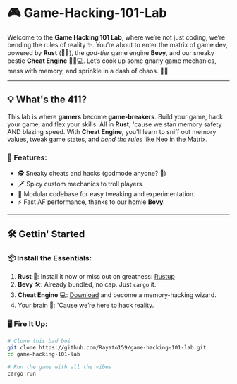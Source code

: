 # 🎮 Game-Hacking-101-Lab

Welcome to the **Game Hacking 101 Lab**, where we’re not just coding, we’re bending the rules of reality ✨. You’re about to enter the matrix of game dev, powered by **Rust** (🚀🦀), the _god-tier_ game engine **Bevy**, and our sneaky bestie **Cheat Engine** 🕵️‍♂️💻. Let’s cook up some gnarly game mechanics, mess with memory, and sprinkle in a dash of chaos. 🍳💥

---

## 💡 What's the 411?

This lab is where **gamers** become **game-breakers**. Build your game, hack your game, and flex your skills. All in **Rust**, 'cause we stan memory safety AND blazing speed. With **Cheat Engine**, you'll learn to sniff out memory values, tweak game states, and _bend the rules_ like Neo in the Matrix.

### 🔮 Features:

- 🕵️ Sneaky cheats and hacks (godmode anyone? 👀)
- 🗡️ Spicy custom mechanics to troll players.
- 🌌 Modular codebase for easy tweaking and experimentation.
- ⚡ Fast AF performance, thanks to our homie **Bevy**.

---

## 🛠️ Gettin' Started

### 📦 Install the Essentials:

1. **Rust** 🦀: Install it now or miss out on greatness: [Rustup](https://rustup.rs)
2. **Bevy** 🛠️: Already bundled, no cap. Just `cargo` it.
3. **Cheat Engine** 💻: [Download](https://cheatengine.org) and become a memory-hacking wizard.
4. Your brain 🧠: 'Cause we’re here to hack reality.

### 🖥️ Fire It Up:

```bash
# Clone this bad boi
git clone https://github.com/Rayato159/game-hacking-101-lab.git
cd game-hacking-101-lab

# Run the game with all the vibes
cargo run
```
